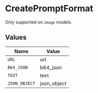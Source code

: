 # CreatePromptFormat

Only supported on `image` models.


## Values

| Name          | Value         |
| ------------- | ------------- |
| `URL`         | url           |
| `B64_JSON`    | b64_json      |
| `TEXT`        | text          |
| `JSON_OBJECT` | json_object   |